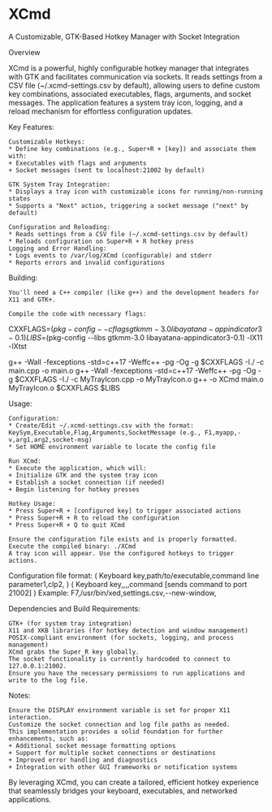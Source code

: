 # XCmd
A Customizable, GTK-Based Hotkey Manager with Socket Integration

Overview

XCmd is a powerful, highly configurable hotkey manager that integrates with GTK and facilitates communication via sockets. It reads settings from a CSV file (~/.xcmd-settings.csv by default), allowing users to define custom key combinations, associated executables, flags, arguments, and socket messages. The application features a system tray icon, logging, and a reload mechanism for effortless configuration updates.

Key Features:

    Customizable Hotkeys:
    * Define key combinations (e.g., Super+R + [key]) and associate them with:
    + Executables with flags and arguments
    + Socket messages (sent to localhost:21002 by default)
    
    GTK System Tray Integration:
    * Displays a tray icon with customizable icons for running/non-running states
    * Supports a "Next" action, triggering a socket message ("next" by default)
    
    Configuration and Reloading:
    * Reads settings from a CSV file (~/.xcmd-settings.csv by default)
    * Reloads configuration on Super+R + R hotkey press
    Logging and Error Handling:
    * Logs events to /var/log/XCmd (configurable) and stderr
    * Reports errors and invalid configurations

Building:
    
    You'll need a C++ compiler (like g++) and the development headers for X11 and GTK+.
    
    Compile the code with necessary flags:

CXXFLAGS=$(pkg-config --cflags gtkmm-3.0 libayatana-appindicator3-0.1)
LIBS=$(pkg-config --libs gtkmm-3.0 libayatana-appindicator3-0.1) -lX11 -lXtst

g++ -Wall -fexceptions -std=c++17 -Weffc++ -pg -Og -g $CXXFLAGS -I./ -c main.cpp -o main.o
g++ -Wall -fexceptions -std=c++17 -Weffc++ -pg -Og -g $CXXFLAGS -I./ -c MyTrayIcon.cpp -o MyTrayIcon.o
g++ -o XCmd main.o MyTrayIcon.o $CXXFLAGS $LIBS
    
Usage:

    Configuration:
    * Create/Edit ~/.xcmd-settings.csv with the format: KeySym,Executable,Flag,Arguments,SocketMessage (e.g., F1,myapp,-v,arg1,arg2,socket-msg)
    * Set HOME environment variable to locate the config file
    
    Run XCmd:
    * Execute the application, which will:
    + Initialize GTK and the system tray icon
    + Establish a socket connection (if needed)
    + Begin listening for hotkey presses
    
    Hotkey Usage:
    * Press Super+R + [configured key] to trigger associated actions
    * Press Super+R + R to reload the configuration
    * Press Super+R + Q to quit XCmd

    Ensure the configuration file exists and is properly formatted.
    Execute the compiled binary: ./XCmd
    A tray icon will appear. Use the configured hotkeys to trigger actions.

Configuration file format:
    ( Keyboard key,path/to/executable,command line parameter1,clp2,  )
    ( Keyboard key,,,,command  [sends command to port 21002]         )
    Example:
    F7,/usr/bin/xed,settings.csv,--new-window,

Dependencies and Build Requirements:

    GTK+ (for system tray integration)
    X11 and XKB libraries (for hotkey detection and window management)
    POSIX-compliant environment (for sockets, logging, and process management)
    XCmd grabs the Super_R key globally.
    The socket functionality is currently hardcoded to connect to 127.0.0.1:21002.
    Ensure you have the necessary permissions to run applications and write to the log file.

Notes:

    Ensure the DISPLAY environment variable is set for proper X11 interaction.
    Customize the socket connection and log file paths as needed.
    This implementation provides a solid foundation for further enhancements, such as:
    + Additional socket message formatting options
    + Support for multiple socket connections or destinations
    + Improved error handling and diagnostics
    + Integration with other GUI frameworks or notification systems

By leveraging XCmd, you can create a tailored, efficient hotkey experience that seamlessly bridges your keyboard, executables, and networked applications.


    
